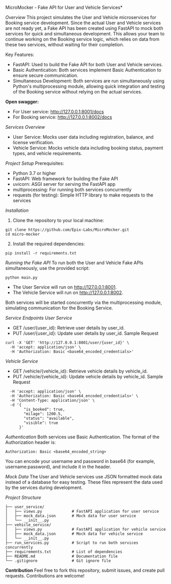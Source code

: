 MicroMocker - Fake API for User and Vehicle Services*

*Overview*
This project simulates the User and Vehicle microservices for Booking service development. Since the actual User and Vehicle services are not ready yet, a Fake API has been created using FastAPI to mock both services for quick and simultaneous development. This allows your team to continue working on the Booking service logic, which relies on data from these two services, without waiting for their completion.

Key Features:
- FastAPI: Used to build the Fake API for both User and Vehicle services.
- Basic Authentication: Both services implement Basic Authentication to ensure secure communication.
- Simultaneous Development: Both services are run simultaneously using Python's multiprocessing module, allowing quick integration and testing of the Booking service without relying on the actual services.

**Open swagger:**
- For User service: http://127.0.0.1:8001/docs
- For Booking service: http://127.0.0.1:8002/docs

*Services Overview*
- User Service: Mocks user data including registration, balance, and license verification.
- Vehicle Service: Mocks vehicle data including booking status, payment types, and vehicle requirements.

*Project Setup*
Prerequisites: 
- Python 3.7 or higher
- FastAPI: Web framework for building the Fake API
- uvicorn: ASGI server for serving the FastAPI app
- multiprocessing: For running both services concurrently
- requests (for testing): Simple HTTP library to make requests to the services

*Installation*

1. Clone the repository to your local machine:
```
git clone https://github.com/Epix-Labs/MicroMocker.git
cd micro-mocker
```
2. Install the required dependencies:
```
pip install -r requirements.txt
```

*Running the Fake API*
To run both the User and Vehicle Fake APIs simultaneously, use the provided script:
```
python main.py
```
- The User Service will run on http://127.0.0.1:8001.
- The Vehicle Service will run on http://127.0.0.1:8002.
  
Both services will be started concurrently via the multiprocessing module, simulating communication for the Booking Service.

*Service Endpoints*
*User Service*
- GET /user/{user_id}: Retrieve user details by user_id.
- PUT /user/{user_id}: Update user details by user_id.
Sample Request
```
curl -X 'GET' 'http://127.0.0.1:8001/user/{user_id}' \
  -H 'accept: application/json' \
  -H 'Authorization: Basic <base64_encoded_credentials>'
```

*Vehicle Service*
- GET /vehicle/{vehicle_id}: Retrieve vehicle details by vehicle_id.
- PUT /vehicle/{vehicle_id}: Update vehicle details by vehicle_id.
Sample Request
```curl -X 'PUT' 'http://127.0.0.1:8002/vehicle/{vehicle_id}' \
  -H 'accept: application/json' \
  -H 'Authorization: Basic <base64_encoded_credentials>' \
  -H 'Content-Type: application/json' \
  -d '{
        "is_booked": true,
        "milage": 1200.5,
        "status": "available",
        "visible": true
      }'
```

*Authentication*
Both services use Basic Authentication. The format of the Authorization header is:
```
Authorization: Basic <base64_encoded_string>
```
You can encode your username and password in base64 (for example, username:password), and include it in the header.

*Mock Data*
The User and Vehicle services use JSON formatted mock data instead of a database for easy testing. These files represent the data used by the services during development.

*Project Structure*
```
├── user_service/
│   ├── views.py             # FastAPI application for user service
│   ├── mock_data.json       # Mock data for user service
│   └── __init__.py
├── vehicle_service/
│   ├── views.py             # FastAPI application for vehicle service
│   ├── mock_data.json       # Mock data for vehicle service
│   └── __init__.py
├── run_services.py          # Script to run both services concurrently
├── requirements.txt         # List of dependencies
├── README.md                # Documentation file
└── .gitignore               # Git ignore file
```

**Contribution**
Feel free to fork this repository, submit issues, and create pull requests. Contributions are welcome!
